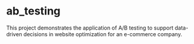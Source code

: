 # ab_testing
This project demonstrates the application of A/B testing to support data-driven decisions in website optimization for an e-commerce company. 
